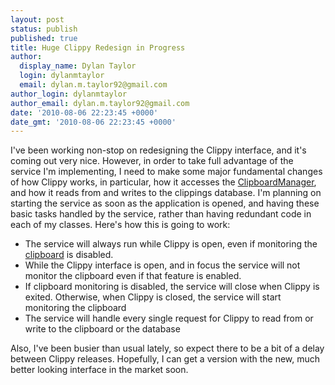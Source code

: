 ```yaml
---
layout: post
status: publish
published: true
title: Huge Clippy Redesign in Progress
author:
  display_name: Dylan Taylor
  login: dylanmtaylor
  email: dylan.m.taylor92@gmail.com
author_login: dylanmtaylor
author_email: dylan.m.taylor92@gmail.com
date: '2010-08-06 22:23:45 +0000'
date_gmt: '2010-08-06 22:23:45 +0000'
---
```

<p>I've been working non-stop on redesigning the Clippy interface, and it's coming out very nice. However, in order to take full advantage of the service I'm implementing, I need to make some major fundamental changes of how Clippy works, in particular, how it accesses the <a title="Android ClipboardManager" href="http://developer.android.com/reference/android/text/ClipboardManager.html">ClipboardManager</a>, and how it reads from and writes to the clippings database. I'm planning on starting the service as soon as the application is opened, and having these basic tasks handled by the service, rather than having redundant code in each of my classes. Here's how this is going to work:</p>
<ul>
<li>The service will always run while Clippy is open, even if monitoring the <a class="zem_slink" title="Clipboard (software)" rel="wikipedia" href="http://en.wikipedia.org/wiki/Clipboard_%28software%29">clipboard</a> is disabled.</li>
<li>While the Clippy interface is open, and in focus the service will not monitor the clipboard even if that feature is enabled.</li>
<li>If clipboard monitoring is disabled, the service will close when Clippy is exited. Otherwise, when Clippy is closed, the service will start monitoring the clipboard</li>
<li>The service will handle every single request for Clippy to read from or write to the clipboard or the database</li>
</ul>
<p>Also, I've been busier than usual lately, so expect there to be a bit of a delay between Clippy releases. Hopefully, I can get a version with the new, much better looking interface in the market soon.</p>
